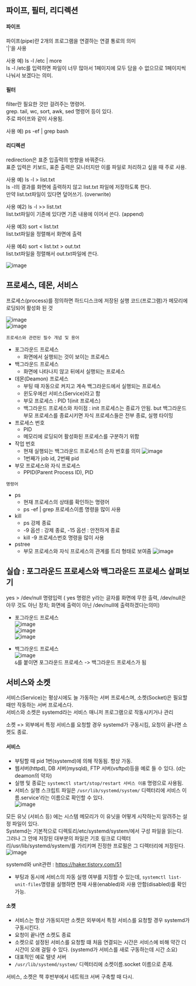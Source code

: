 ## 파이프, 필터, 리디렉션
#### 파이프
파이프(pipe)란 2개의 프로그램을 연결하는 연결 통로의 의미  
'|'을 사용  

사용 예) ls -l /etc | more  
ls -l /etc를 입력하면 파일이 너무 많아서 1페이지에 모두 담을 수 없으므로 1페이지씩 나눠서 보겠다는 의미.  

#### 필터
filter란 필요한 것만 걸려주는 명령어.  
grep. tail, wc, sort, awk, sed 명령어 등이 있다.  
주로 파이프와 같이 사용됨.  

사용 예) ps -ef | grep bash  

#### 리디렉션
redirection은 표준 입출력의 방향을 바꿔준다.  
표준 입력은 키보드, 표준 출력은 모니터지만 이를 파일로 처리하고 싶을 때 주로 사용.  

사용 예) ls -l > list.txt  
ls -l의 결과를 화면에 출력하지 않고 list.txt 파일에 저장하도록 한다.  
만약 list.txt파일이 있다면 덮어쓰기. (overwrite)  

사용 예2) ls -l >> list.txt  
list.txt파일이 기존에 있다면 기존 내용에 이어서 쓴다. (append)  

사용 예3) sort < list.txt  
list.txt파일을 정렬해서 화면에 출력

사용 예4) sort < list.txt > out.txt  
list.txt파일을 정렬해서 out.txt파일에 쓴다.  

![image](https://user-images.githubusercontent.com/67637716/188320867-e90f3110-6215-4d32-ae5f-dcee29d71d36.png)  


## 프로세스, 데몬, 서비스
프로세스(process)를 정의하면 하드디스크에 저장된 실행 코드(프로그램)가 메모리에 로딩되어 활성화 된 것  

![image](https://user-images.githubusercontent.com/67637716/188321418-02690695-7afb-4482-82bc-cb7402d895f6.png)  
![image](https://user-images.githubusercontent.com/67637716/188321429-49439bf5-54f4-4980-a4b5-2e08feab2ce6.png)  


`프로세스와 관련된 필수 개념 및 용어`  
* 포그라운드 프로세스
    * 화면에서 실행되는 것이 보이는 프로세스
* 백그라운드 프로세스
    * 화면에 나타나지 않고 뒤에서 실행되는 프로세스
* 데몬(Deamon) 프로세스 
    * 부팅 때 자동으로 켜지고 계속 백그라운드에서 실행되는 프로세스
    * 윈도우에선 서비스(Service)라고 함
    * 부모 프로세스 : PID 1(init 프로세스)  
    * 백그라운드 프로세스와 차이점 : init 프로세스는 종료가 안됨. but 백그라운드 부모 프로세스를 종료시키면 자식 프로세스들은 전부 종료, 실행 타이밍  
* 프로세스 번호
    * PID
    * 메모리에 로딩되어 활성화된 프로세스를 구분하기 위함
* 작업 번호
    * 현재 실행되는 백그라운드 프로세스의 순차 번호를 의미
![image](https://user-images.githubusercontent.com/67637716/188321325-3285dd76-8e3f-451a-bf00-644d5903299d.png)  
    * 1번째가 job id, 2번째 pid
* 부모 프로세스와 자식 프로세스
    * PPID(Parent Process ID), PID

`명령어`
* ps
    * 현재 프로세스의 상태를 확인하는 명령어
    * ps -ef | grep 프로세스이름 명령을 많이 사용
* kill
    * ps 강제 종료
    * -9 옵션 : 강제 종료, -15 옵션 : 안전하게 종료
    * kill -9 프로세스번호 명령을 많이 사용
* pstree
    * 부모 프로세스와 자식 프로세스의 관계를 트리 형태로 보여줌
![image](https://user-images.githubusercontent.com/67637716/188321685-7ecbdab6-13cc-449d-8f06-b5bf9983b445.png)  


## 실습 : 포그라운드 프로세스와 백그라운드 프로세스 살펴보기
yes > /dev/null 명령입력 ( yes 명령은 y라는 글자를 화면에 무한 출력, /dev/null은 아무 것도 아닌 장치; 화면에 출력이 아닌 /dev/null에 출력하겠다는의미)  

* 포그라운드 프로세스  
![image](https://user-images.githubusercontent.com/67637716/188321840-286699bb-3f63-4373-ac38-f8c01c9ed460.png)  
![image](https://user-images.githubusercontent.com/67637716/188321877-e8b284cd-5980-4623-9fd9-d111dd8d2459.png)  
![image](https://user-images.githubusercontent.com/67637716/188321892-751f1d23-57dc-419a-8cb2-cd55ed2fc170.png)  

* 백그라운드 프로세스  
![image](https://user-images.githubusercontent.com/67637716/188321916-d11287df-ee1f-492b-813f-c2317bf34d41.png)  
`&`를 붙이면 포그라운드 프로세스 -> 백그라운드 프로세스가 됨  


## 서비스와 소켓
서비스(Service)는 평상시에도 늘 가동하는 서버 프로세스며, 소켓(Socket)은 필요할 때만 작동하는 서버 프로세스다.  
서비스와 소켓은 systemd라는 서비스 매니저 프로그램으로 작동시키거나 관리  

소켓 => 외부에서 특정 서비스를 요청할 경우 systemd가 구동시킴, 요청이 끝나면 소켓도 종료.



#### 서비스
* 부팅할 때 pid 1번(systemd)에 의해 작동됨. 항상 가동.  
* 웹서버(httpd), DB 서버(mysqld), FTP 서버(vsftpd)등을 예로 들 수 있다. (d는 deamon의 약자)  
* 실행 및 종료는 `systemctl start/stop/restart 서비스 이름` 명령으로 사용됨.  
* 서비스 실행 스크립트 파일은 `/usr/lib/systemd/system/` 디렉터리에 서비스 이름.service'라는 이름으로 확인할 수 있다.  
![image](https://user-images.githubusercontent.com/67637716/188342215-b9e470f1-3f16-4c53-8c36-d0dbe03b74eb.png)  

모든 유닛 (서비스 등) 에는 시스템 메모리가 이 유닛을 어떻게 시작하는지 알려주는 설정 파일이 있다.  
Systemd는 기본적으로 디렉토리/etc/systemd/system/에서 구성 파일을 읽는다.  
그러나 그 안에 저장된 대부분의 파일은 기호 링크로 디렉터리/usr/lib/systemd/system/를 가리키며 진정한 프로필은 그 디렉터리에 저장된다.  
![image](https://user-images.githubusercontent.com/67637716/188342479-e39b1ef5-7408-4329-9229-c7e454ee19a0.png)  

systemd와 unit관련 :  https://haker.tistory.com/51  
 

* 부팅과 동시에 서비스의 자동 실행 여부를 지정할 수 있는데, `systemctl list-unit-files`명령을 실행하면 현재 사용(enabled)와 사용 안함(disabled)를 확인 가능.  

#### 소켓
* 서비스는 항상 가동되지만 소켓은 외부에서 특정 서비스를 요청할 경우 systemd가 구동시킨다. 
* 요청이 끝나면 소켓도 종료
* 소켓으로 설정된 서비스를 요청할 떄 처음 연결되는 시간은 서비스에 비해 약간 더 시간이 오래 걸릴 수 있다. (systemd가 서비스를 새로 구동하는데 시간 소요)
* 대표적인 예로 텔넷 서버
* `/usr/lib/systemd/system/` 디렉터리에 소켓이름.socket 이름으로 존재.

서비스, 소켓은 책 후반부에서 네트워크 서버 구축할 때 다시.  















